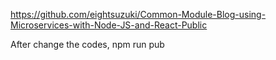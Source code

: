 https://github.com/eightsuzuki/Common-Module-Blog-using-Microservices-with-Node-JS-and-React-Public

After change the codes, npm run pub